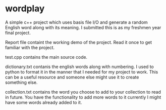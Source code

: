 # wordplay
A simple c++ project which uses basis file I/O and generate a random English word along with its meaning. I submitted this is as my freshmen year final project. 

Report file containt the working demo of the project. Read it once to get familiar with the project.

test.cpp contains the main source code.

dictionary.txt contanis the english words along with numbering. I used to python to format it in the manner that I needed for my project to work. This can be a useful resource and someone else might use it to create something else.

collection.txt contains the word you choose to add to your collection to read in future. You have the functionality to add more words to it currently I might have some words already added to it.
